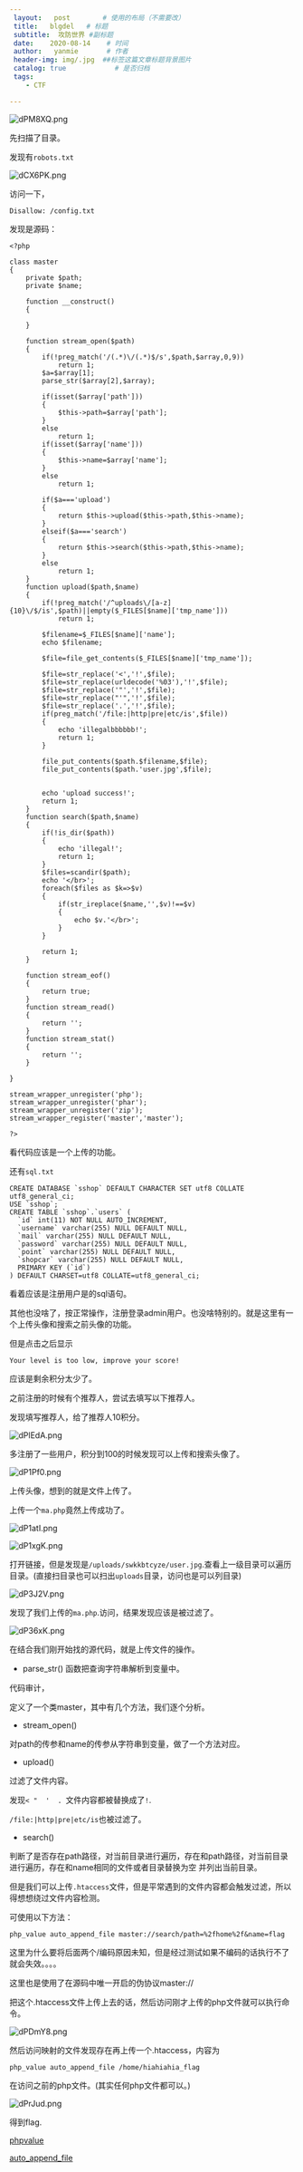 ```yaml
---
 layout:   post        # 使用的布局（不需要改）
 title:   blgdel   # 标题 
 subtitle:  攻防世界 #副标题
 date:    2020-08-14    # 时间
 author:   yanmie       # 作者
 header-img: img/.jpg  ##标签这篇文章标题背景图片
 catalog: true            # 是否归档
 tags:                
    - CTF

--- 
```


![dPM8XQ.png](https://s1.ax1x.com/2020/08/14/dPM8XQ.png)

先扫描了目录。

发现有`robots.txt`

![dCX6PK.png](https://s1.ax1x.com/2020/08/14/dCX6PK.png)

访问一下，

	Disallow: /config.txt

发现是源码：

```
<?php

class master
{
	private $path;
	private $name;
	
	function __construct()
	{
		
	}
	
	function stream_open($path)
	{
		if(!preg_match('/(.*)\/(.*)$/s',$path,$array,0,9))
			return 1;
		$a=$array[1];
		parse_str($array[2],$array);
		
		if(isset($array['path']))
		{
			$this->path=$array['path'];
		}
		else
			return 1;
		if(isset($array['name']))
		{
			$this->name=$array['name'];
		}
		else
			return 1;
		
		if($a==='upload')
		{
			return $this->upload($this->path,$this->name);
		}
		elseif($a==='search')
		{
			return $this->search($this->path,$this->name);
		}
		else 
			return 1;
	}
	function upload($path,$name)
	{
		if(!preg_match('/^uploads\/[a-z]{10}\/$/is',$path)||empty($_FILES[$name]['tmp_name']))
			return 1;
		
		$filename=$_FILES[$name]['name'];
		echo $filename;
		
		$file=file_get_contents($_FILES[$name]['tmp_name']);
		
		$file=str_replace('<','!',$file);
		$file=str_replace(urldecode('%03'),'!',$file);
		$file=str_replace('"','!',$file);
		$file=str_replace("'",'!',$file);
		$file=str_replace('.','!',$file);
		if(preg_match('/file:|http|pre|etc/is',$file))
		{
			echo 'illegalbbbbbb!';
			return 1;
		}
		
		file_put_contents($path.$filename,$file);
		file_put_contents($path.'user.jpg',$file);
		
		
		echo 'upload success!';
		return 1;
	}
	function search($path,$name)
	{
		if(!is_dir($path))
		{
			echo 'illegal!';
			return 1;
		}
		$files=scandir($path);
		echo '</br>';
		foreach($files as $k=>$v)
		{
			if(str_ireplace($name,'',$v)!==$v)
			{
				echo $v.'</br>';
			}
		}
		
		return 1;
	}
	
	function stream_eof()
	{
		return true;
	}
	function stream_read()
	{
		return '';
	}
	function stream_stat()
	{
		return '';
	}
	
}

stream_wrapper_unregister('php');
stream_wrapper_unregister('phar');
stream_wrapper_unregister('zip');
stream_wrapper_register('master','master');

?>
```

看代码应该是一个上传的功能。

还有`sql.txt`

```
CREATE DATABASE `sshop` DEFAULT CHARACTER SET utf8 COLLATE utf8_general_ci;
USE `sshop`;
CREATE TABLE `sshop`.`users` (
  `id` int(11) NOT NULL AUTO_INCREMENT,
  `username` varchar(255) NULL DEFAULT NULL,
  `mail` varchar(255) NULL DEFAULT NULL,
  `password` varchar(255) NULL DEFAULT NULL,
  `point` varchar(255) NULL DEFAULT NULL,
  `shopcar` varchar(255) NULL DEFAULT NULL,
  PRIMARY KEY (`id`)
) DEFAULT CHARSET=utf8 COLLATE=utf8_general_ci;
```

看着应该是注册用户是的sql语句。

其他也没啥了，按正常操作，注册登录admin用户。也没啥特别的。就是这里有一个上传头像和搜索之前头像的功能。

但是点击之后显示

	Your level is too low, improve your score!

应该是剩余积分太少了。

之前注册的时候有个推荐人，尝试去填写以下推荐人。

发现填写推荐人，给了推荐人10积分。

![dPlEdA.png](https://s1.ax1x.com/2020/08/14/dPlEdA.png)

多注册了一些用户，积分到100的时候发现可以上传和搜索头像了。

![dP1Pf0.png](https://s1.ax1x.com/2020/08/14/dP1Pf0.png)

上传头像，想到的就是文件上传了。

上传一个`ma.php`竟然上传成功了。

![dP1atI.png](https://s1.ax1x.com/2020/08/14/dP1atI.png)

![dP1xgK.png](https://s1.ax1x.com/2020/08/14/dP1xgK.png)

打开链接，但是发现是`/uploads/swkkbtcyze/user.jpg`.查看上一级目录可以遍历目录。(直接扫目录也可以扫出`uploads`目录，访问也是可以列目录)

![dP3J2V.png](https://s1.ax1x.com/2020/08/14/dP3J2V.png)

发现了我们上传的`ma.php`.访问，结果发现应该是被过滤了。

![dP36xK.png](https://s1.ax1x.com/2020/08/14/dP36xK.png)

在结合我们刚开始找的源代码，就是上传文件的操作。

* parse_str() 函数把查询字符串解析到变量中。

代码审计，

定义了一个类master，其中有几个方法，我们逐个分析。

* stream_open()

对path的传参和name的传参从字符串到变量，做了一个方法对应。

* upload()

过滤了文件内容。

发现`< "  '  . `文件内容都被替换成了`!`.

`/file:|http|pre|etc/is`也被过滤了。

* search()

判断了是否存在path路径，对当前目录进行遍历，存在和path路径，对当前目录进行遍历，存在和name相同的文件或者目录替换为空
并列出当前目录。

但是我们可以上传`.htaccess`文件，但是平常遇到的文件内容都会触发过滤，所以得想想绕过文件内容检测。

可使用以下方法：

	php_value auto_append_file master://search/path=%2fhome%2f&name=flag

这里为什么要将后面两个/编码原因未知，但是经过测试如果不编码的话执行不了就会失效。。。。

这里也是使用了在源码中唯一开启的伪协议master://

把这个.htaccess文件上传上去的话，然后访问刚才上传的php文件就可以执行命令。

![dPDmY8.png](https://s1.ax1x.com/2020/08/14/dPDmY8.png)

然后访问映射的文件发现存在再上传一个.htaccess，内容为

	php_value auto_append_file /home/hiahiahia_flag

在访问之前的php文件。(其实任何php文件都可以。)

![dPrJud.png](https://s1.ax1x.com/2020/08/14/dPrJud.png)

得到flag.

[phpvalue](https://www.dazhuanlan.com/2019/10/19/5daaf6b58f83b/)

[auto_append_file](https://www.jb51.net/article/55468.htm)




